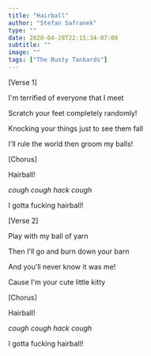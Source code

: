 ```yaml
---
title: "Hairball"
author: "Stefan Safranek"
type: ""
date: 2020-04-28T22:15:34-07:00
subtitle: ""
image: ""
tags: ["The Rusty Tankards"]
---
```


<!-- #### Hairball - The Rusty Tankards -->
[Verse 1]

I'm terrified of everyone that I meet

Scratch your feet completely randomly!

Knocking your things just to see them fall

I'll rule the world then groom my balls!


[Chorus]

Hairball!

*cough cough hack cough*

I gotta fucking hairball!


[Verse 2]

Play with my ball of yarn

Then I'll go and burn down your barn

And you'll never know it was me!

Cause I'm your cute little kitty


[Chorus]

Hairball!

*cough cough hack cough*

I gotta fucking hairball!
